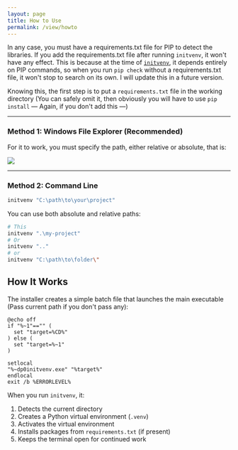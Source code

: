 ```yaml
---
layout: page
title: How to Use
permalink: /view/howto
---
```


In any case, you must have a requirements.txt file for PIP to detect the libraries. If you add the requirements.txt file after running `initvenv`, it won't have any effect. This is because at the time of [`initvenv`](https://github.com/Dev2Forge/Init-Venv/), it depends entirely on PIP commands, so when you run `pip check` without a requirements.txt file, it won't stop to search on its own. I will update this in a future version.

Knowing this, the first step is to put a `requirements.txt` file in the working directory (You can safely omit it, then obviously you will have to use `pip install` — Again, if you don't add this —)

---

### Method 1: Windows File Explorer (Recommended)

For it to work, you must specify the path, either relative or absolute, that is:

<div class="center">
    <img src="https://cdn.jsdelivr.net/gh/tutosrive/images-projects-srm-trg@591ea68b0a5c28922df1cc9471fba52746db48e1/dev2forge/InitVenv/initvenv-explain-explorer1.png"/>
</div>

---

### Method 2: Command Line

```bash
initvenv "C:\path\to\your\project"
```

You can use both absolute and relative paths:
```bash
# This
initvenv ".\my-project"
# Or
initvenv ".."
# or
initvenv "C:\path\to\folder\"
```

## How It Works

The installer creates a simple batch file that launches the main executable (Pass current path if you don't pass any):

```shell
@echo off
if "%~1"=="" (
  set "target=%CD%"
) else (
  set "target=%~1"
)

setlocal
"%~dp0initvenv.exe" "%target%"
endlocal
exit /b %ERRORLEVEL%
```

When you run `initvenv`, it:
1. Detects the current directory
2. Creates a Python virtual environment (`.venv`)
3. Activates the virtual environment
4. Installs packages from `requirements.txt` (if present)
5. Keeps the terminal open for continued work
